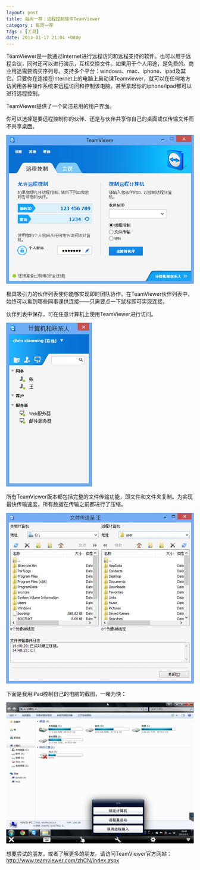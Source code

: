 ```yaml
---
layout: post
title: 每周一荐：远程控制软件TeamViewer
category : 每周一荐
tags : [工具]
date: 2013-01-17 21:04 +0800
---
```


TeamViewer是一款通过Internet进行远程访问和远程支持的软件。也可以用于远程会议，同时还可以进行演示，互相交换文件。如果用于个人用途，是免费的。商业用途需要购买序列号。支持多个平台：windows、mac、iphone、ipad及其它。只要你在连接在Internet上的电脑上启动课Teamviewer，就可以在任何地方访问用各种操作系统来远程访问和控制该电脑。甚至拿起你的iphone/ipad都可以进行远程控制。

TeamViewer提供了一个简洁易用的用户界面。

你可以选择是要远程控制你的伙伴、还是与伙伴共享你自己的桌面或仅传输文件而不共享桌面。

![TeamViewer](/assets/img/2013-01-17-1.jpg)

极具吸引力的伙伴列表使你能够实现即时团队协作。在TeamViewer伙伴列表中，始终可以看到哪些同事课供连接——只需要点一下鼠标即可实现连接。

伙伴列表中保存，可在任意计算机上使用TeamViewer进行访问。

![TeamViewer](/assets/img/2013-01-17-2.jpg)

所有TeamViewer版本都包括完整的文件传输功能，即文件和文件夹复制。为实现最快传输速度，所有数据在传输之前都进行了压缩。

![TeamViewer](/assets/img/2013-01-17-3.jpg)


下面是我用iPad控制自己的电脑的截图，一睹为快：

![TeamViewer](/assets/img/2013-01-17-4.jpg)


想要尝试的朋友，或者了解更多的朋友。请访问TeamViewer官方网站：<http://www.teamviewer.com/zhCN/index.aspx>

